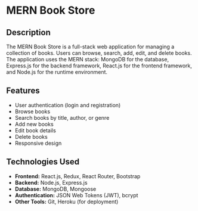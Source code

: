 # MERN Book Store
## Description
The MERN Book Store is a full-stack web application for managing a collection of books. Users can browse, search, add, edit, and delete books. The application uses the MERN stack: MongoDB for the database, Express.js for the backend framework, React.js for the frontend framework, and Node.js for the runtime environment.
## Features
+ User authentication (login and registration)
+ Browse books
+ Search books by title, author, or genre
+ Add new books
+ Edit book details
+ Delete books
+ Responsive design
## Technologies Used
+ **Frontend:** React.js, Redux, React Router, Bootstrap
+ **Backend:** Node.js, Express.js
+ **Database:** MongoDB, Mongoose
+ **Authentication:** JSON Web Tokens (JWT), bcrypt
+ **Other Tools:** Git, Heroku (for deployment)
